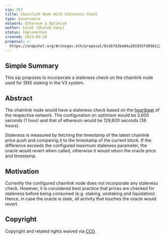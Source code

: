 ```yaml
---
sip: 357
title: Chainlink Node With Staleness Check
type: Governance
network: Ethereum & Optimism 
author: kaleb (@kaleb-keny)
status: Implemented
created: 2023-09-29
proposal: >-
  https://snapshot.org/#/snxgov.eth/proposal/0x167d3be84a2019d3fd896112b82948e01df5a541c003b850b2b52104f9a04c37
---
```


<!--You can leave these HTML comments in your merged SCCP and delete the visible duplicate text guides, they will not appear and may be helpful to refer to if you edit it again. This is the suggested template for new SCCPs. Note that an SCCP number will be assigned by an editor. When opening a pull request to submit your SCCP, please use an abbreviated title in the filename, `sccp-draft_title_abbrev.md`. The title should be 44 characters or less.-->

## Simple Summary

<!--"If you can't explain it simply, you don't understand it well enough." Provide a simplified and layman-accessible explanation of the SCCP.-->

This sip proposes to incorporate a staleness check on the chainlink node used for SNX staking in the V3 system.

## Abstract

<!--A short (~200 word) description of the variable change proposed.-->

The chainlink node would have a staleness check based on the [heartbeat](https://docs.chain.link/data-feeds/price-feeds/addresses?network=ethereum&page=1&search=snx) of the respective network. The configuration on optimism would be 3,600 seconds (1 hour) and that of ethereum would be 129,600 seconds (36 hours).

Staleness is measured by fetching the timestamp of the latest chainlink price push and comparing it to the timestamp of the current block. If the difference exceeds the configured maximum staleness parameter, the oracle would revert when called, otherwise it would return the oracle price and timestamp.

## Motivation

<!--The motivation is critical for SCCPs that want to update variables within Synthetix. It should clearly explain why the existing variable is not incentive aligned. SCCP submissions without sufficient motivation may be rejected outright.-->

Currently the configured chainlink node does not incorporate any staleness check. However, it is considered best practice that prices are checked for staleness before being consumed (e.g. staking, unstaking and liquidation). Hence, in case the oracle is stale, all activity that touches the oracle would revert.


## Copyright

Copyright and related rights waived via [CC0](https://creativecommons.org/publicdomain/zero/1.0/).
